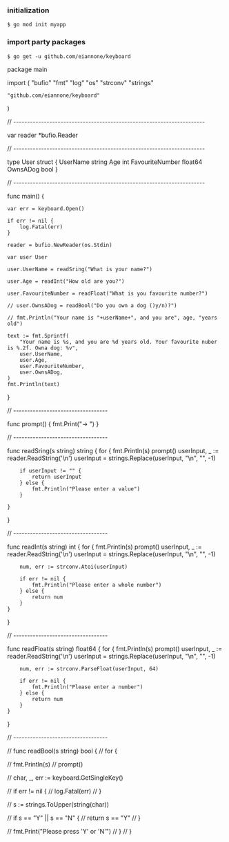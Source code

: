

### initialization

    $ go mod init myapp

### import party packages

    $ go get -u github.com/eiannone/keyboard



package main

import (
	"bufio"
	"fmt"
	"log"
	"os"
	"strconv"
	"strings"

	"github.com/eiannone/keyboard"
)

// ---------------------------------------------------------------------

var reader *bufio.Reader

// ---------------------------------------------------------------------

type User struct {
	UserName        string
	Age             int
	FavouriteNumber float64
	OwnsADog        bool
}

// ---------------------------------------------------------------------

func main() {

	var err = keyboard.Open()

	if err != nil {
		log.Fatal(err)
	}

	reader = bufio.NewReader(os.Stdin)

	var user User

	user.UserName = readSring("What is your name?")

	user.Age = readInt("How old are you?")

	user.FavouriteNumber = readFloat("What is you favourite number?")

	// user.OwnsADog = readBool("Do you own a dog ()y/n)?")

	// fmt.Println("Your name is "+userName+", and you are", age, "years old")

	text := fmt.Sprintf(
		"Your name is %s, and you are %d years old. Your favourite nuber is %.2f. Owna dog: %v",
		user.UserName,
		user.Age,
		user.FavouriteNumber,
		user.OwnsADog,
	)
	fmt.Println(text)
}

// ----------------------------------

func prompt() {
	fmt.Print("-> ")
}

// ----------------------------------

func readSring(s string) string {
	for {
		fmt.Println(s)
		prompt()
		userInput, _ := reader.ReadString('\n')
		userInput = strings.Replace(userInput, "\n", "", -1)

		if userInput != "" {
			return userInput
		} else {
			fmt.Println("Please enter a value")
		}

	}
}

// ----------------------------------

func readInt(s string) int {
	for {
		fmt.Println(s)
		prompt()
		userInput, _ := reader.ReadString('\n')
		userInput = strings.Replace(userInput, "\n", "", -1)

		num, err := strconv.Atoi(userInput)

		if err != nil {
			fmt.Println("Please enter a whole number")
		} else {
			return num
		}
	}
}

// ----------------------------------

func readFloat(s string) float64 {
	for {
		fmt.Println(s)
		prompt()
		userInput, _ := reader.ReadString('\n')
		userInput = strings.Replace(userInput, "\n", "", -1)

		num, err := strconv.ParseFloat(userInput, 64)

		if err != nil {
			fmt.Println("Please enter a number")
		} else {
			return num
		}
	}
}

// ----------------------------------

// func readBool(s string) bool {
// 	for {

// 		fmt.Println(s)
// 		prompt()

// 		char, _, err := keyboard.GetSingleKey()

// 		if err != nil {
// 			log.Fatal(err)
// 		}

// 		s := strings.ToUpper(string(char))

// 		if s == "Y" || s == "N" {
// 			return s == "Y"
// 		}

// 		fmt.Print("Please press 'Y' or 'N'")
// 	}
// }
